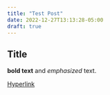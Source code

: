 ```yaml
---
title: "Test Post"
date: 2022-12-27T13:13:28-05:00
draft: true
---
```

## Title

**bold text** and *emphasized* text.

[Hyperlink](https://gohugo.io)
